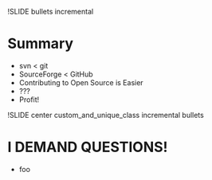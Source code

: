 !SLIDE bullets incremental

# Summary #

* svn < git
* SourceForge < GitHub
* Contributing to Open Source is Easier
* ???
* Profit!

!SLIDE center custom_and_unique_class incremental bullets

# I DEMAND QUESTIONS! #

* foo
